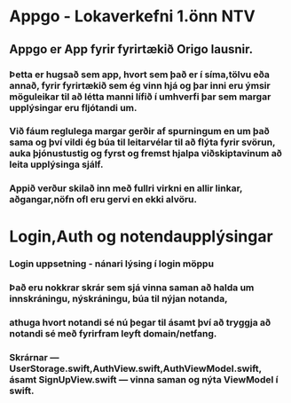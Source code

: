 # Appgo - Lokaverkefni 1.önn NTV

## Appgo er App fyrir fyrirtækið Origo lausnir.

### Þetta er hugsað sem app, hvort sem það er í síma,tölvu eða annað, fyrir fyrirtækið sem ég vinn hjá og þar inni eru ýmsir möguleikar til að létta manni lífið í umhverfi þar sem margar upplýsingar eru fljótandi um.

### Við fáum reglulega margar gerðir af spurningum en um það sama og því vildi ég búa til leitarvélar til að flýta fyrir svörun, auka þjónustustig og fyrst og fremst hjalpa viðskiptavinum að leita upplýsinga sjálf.

### Appið verður skilað inn með fullri virkni en allir linkar, aðgangar,nöfn ofl eru gervi en ekki alvöru.


# Login,Auth og notendaupplýsingar

### Login uppsetning - nánari lýsing í login möppu
### Það eru nokkrar skrár sem sjá vinna saman að halda um innskráningu, nýskráningu, búa til nýjan notanda,
### athuga hvort notandi sé nú þegar til ásamt því að tryggja að notandi sé með fyrirfram leyft domain/netfang.
### Skrárnar — UserStorage.swift,AuthView.swift,AuthViewModel.swift, ásamt SignUpView.swift — vinna saman og nýta ViewModel í swift.
